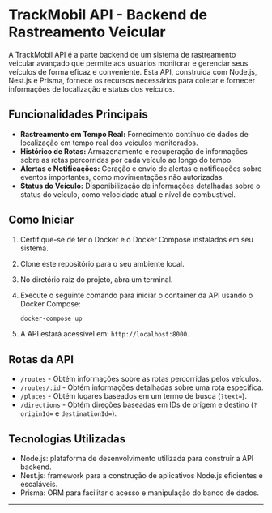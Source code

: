 # TrackMobil API - Backend de Rastreamento Veicular

A TrackMobil API é a parte backend de um sistema de rastreamento veicular avançado que permite aos usuários monitorar e gerenciar seus veículos de forma eficaz e conveniente. Esta API, construída com Node.js, Nest.js e Prisma, fornece os recursos necessários para coletar e fornecer informações de localização e status dos veículos.

## Funcionalidades Principais

- **Rastreamento em Tempo Real:** Fornecimento contínuo de dados de localização em tempo real dos veículos monitorados.
- **Histórico de Rotas:** Armazenamento e recuperação de informações sobre as rotas percorridas por cada veículo ao longo do tempo.
- **Alertas e Notificações:** Geração e envio de alertas e notificações sobre eventos importantes, como movimentações não autorizadas.
- **Status do Veículo:** Disponibilização de informações detalhadas sobre o status do veículo, como velocidade atual e nível de combustível.

## Como Iniciar

1. Certifique-se de ter o Docker e o Docker Compose instalados em seu sistema.
2. Clone este repositório para o seu ambiente local.
3. No diretório raiz do projeto, abra um terminal.
4. Execute o seguinte comando para iniciar o container da API usando o Docker Compose:

    ````bash
    docker-compose up
    ````
5. A API estará acessível em: `http://localhost:8000`.

## Rotas da API

- `/routes` - Obtém informações sobre as rotas percorridas pelos veículos.
- `/routes/:id` - Obtém informações detalhadas sobre uma rota específica.
- `/places` - Obtém lugares baseados em um termo de busca (`?text=`).
- `/directions` - Obtém direções baseadas em IDs de origem e destino (`?originId=` e `destinationId=`).

## Tecnologias Utilizadas

- Node.js: plataforma de desenvolvimento utilizada para construir a API backend.
- Nest.js: framework para a construção de aplicativos Node.js eficientes e escaláveis.
- Prisma: ORM para facilitar o acesso e manipulação do banco de dados.

---
